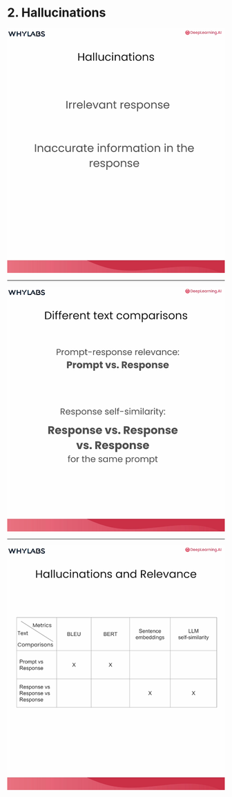 # 2. Hallucinations

![](Slides/videoframe_46163.png)

---

![](Slides/videoframe_65383.png)

---

![](Slides/videoframe_74036.png)

